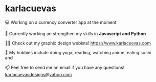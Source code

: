 # karlacuevas

💻 Working on a currency converter app at the moment

🌻 Currently working on strengthen my skills in <strong> Javascript and Python </strong>

👨‍💻 Check out my graphic design webiste! https://www.karlacuevas.com

🎯 My hobbies include doing yoga, reading, watching anime, eating sushi and 

📫 Feel free to send me an email if you have any questions! karlacuevasdesigns@yahoo.com

